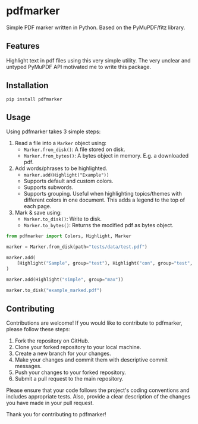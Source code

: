 # pdfmarker
Simple PDF marker written in Python. Based on the PyMuPDF/fitz library.


## Features
Highlight text in pdf files using this very simple utility.
The very unclear and untyped PyMuPDF API motivated me to write this package.

## Installation
`pip install pdfmarker`

## Usage
Using pdfmarker takes 3 simple steps:
1. Read a file into a `Marker` object using:
    - `Marker.from_disk()`: A file stored on disk.
    - `Marker.from_bytes()`: A bytes object in memory. E.g. a downloaded pdf.
2. Add words/phrases to be highlighted.
    - `marker.add(Highlight("Example"))`
    - Supports default and custom colors.
    - Supports subwords.
    - Supports grouping. Useful when highlighting topics/themes with different colors in one document. This adds a legend to the top of each page.
3. Mark & save using:
    - `Marker.to_disk()`: Write to disk.
    - `Marker.to_bytes()`: Returns the modified pdf as bytes object.

```python
from pdfmarker import Colors, Highlight, Marker

marker = Marker.from_disk(path="tests/data/test.pdf")

marker.add(
    [Highlight("Sample", group="test"), Highlight("con", group="test", color=Colors.red, subwords=True)]
)

marker.add(Highlight("simple", group="max"))

marker.to_disk("example_marked.pdf")

```

## Contributing
Contributions are welcome! If you would like to contribute to pdfmarker, please follow these steps:

1. Fork the repository on GitHub.
2. Clone your forked repository to your local machine.
3. Create a new branch for your changes.
4. Make your changes and commit them with descriptive commit messages.
5. Push your changes to your forked repository.
6. Submit a pull request to the main repository.

Please ensure that your code follows the project's coding conventions and includes appropriate tests. Also, provide a clear description of the changes you have made in your pull request.

Thank you for contributing to pdfmarker!